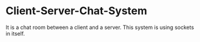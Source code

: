 # Client-Server-Chat-System
It is a chat room between a client and a server. This system is using sockets in itself.

